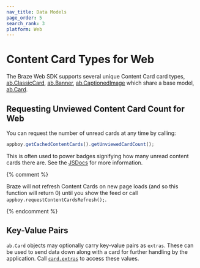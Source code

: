 ```yaml
---
nav_title: Data Models
page_order: 5
search_rank: 3
platform: Web
---
```


# Content Card Types for Web
The Braze Web SDK supports several unique Content Card card types, [ab.ClassicCard](https://js.appboycdn.com/web-sdk/latest/doc/ab.ClassicCard.html), [ab.Banner](https://js.appboycdn.com/web-sdk/latest/doc/ab.Banner.html), [ab.CaptionedImage](https://js.appboycdn.com/web-sdk/latest/doc/ab.CaptionedImage.html) which share a base model, [ab.Card](https://js.appboycdn.com/web-sdk/latest/doc/ab.Card.html).

## Requesting Unviewed Content Card Count for Web

You can request the number of unread cards at any time by calling:

```javascript
appboy.getCachedContentCards().getUnviewedCardCount();
```

This is often used to power badges signifying how many unread content cards there are. See the [JSDocs](https://js.appboycdn.com/web-sdk/latest/doc/ab.ContentCards.html#toc4) for more information.

{% comment %}

Braze will not refresh Content Cards on new page loads (and so this function will return 0) until you show the feed or call `appboy.requestContentCardsRefresh();`.

{% endcomment %}

## Key-Value Pairs
`ab.Card` objects may optionally carry key-value pairs as `extras`. These can be used to send data down along with a card for further handling by the application. Call [`card.extras`](https://js.appboycdn.com/web-sdk/latest/doc/ab.Card.html) to access these values.
